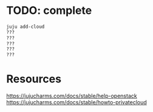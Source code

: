 # TODO: complete

```bash
juju add-cloud
???
???
???
???
???
```

# Resources
https://jujucharms.com/docs/stable/help-openstack
https://jujucharms.com/docs/stable/howto-privatecloud